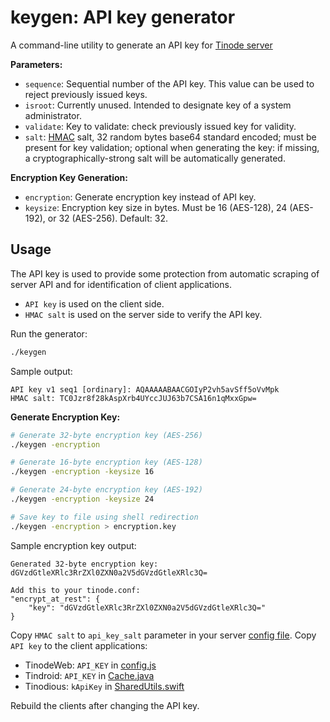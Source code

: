 # keygen: API key generator

A command-line utility to generate an API key for [Tinode server](../server/)

**Parameters:**

 * `sequence`: Sequential number of the API key. This value can be used to reject previously issued keys.
 * `isroot`: Currently unused. Intended to designate key of a system administrator.
 * `validate`: Key to validate: check previously issued key for validity.
 * `salt`: [HMAC](https://en.wikipedia.org/wiki/HMAC) salt, 32 random bytes base64 standard encoded; must be present for key validation; optional when generating the key: if missing, a cryptographically-strong salt will be automatically generated.

**Encryption Key Generation:**

 * `encryption`: Generate encryption key instead of API key.
 * `keysize`: Encryption key size in bytes. Must be 16 (AES-128), 24 (AES-192), or 32 (AES-256). Default: 32.


## Usage

The API key is used to provide some protection from automatic scraping of server API and for identification of client applications.

* `API key` is used on the client side.
* `HMAC salt` is used on the server side to verify the API key.

Run the generator:

```sh
./keygen
```

Sample output:

```text
API key v1 seq1 [ordinary]: AQAAAAABAACGOIyP2vh5avSff5oVvMpk
HMAC salt: TC0Jzr8f28kAspXrb4UYccJUJ63b7CSA16n1qMxxGpw=
```

**Generate Encryption Key:**

```sh
# Generate 32-byte encryption key (AES-256)
./keygen -encryption

# Generate 16-byte encryption key (AES-128)
./keygen -encryption -keysize 16

# Generate 24-byte encryption key (AES-192)
./keygen -encryption -keysize 24

# Save key to file using shell redirection
./keygen -encryption > encryption.key
```

Sample encryption key output:

```text
Generated 32-byte encryption key:
dGVzdGtleXRlc3RrZXl0ZXN0a2V5dGVzdGtleXRlc3Q=

Add this to your tinode.conf:
"encrypt_at_rest": {
    "key": "dGVzdGtleXRlc3RrZXl0ZXN0a2V5dGVzdGtleXRlc3Q="
}
```

Copy `HMAC salt` to `api_key_salt` parameter in your server [config file](https://github.com/tinode/chat/blob/master/server/tinode.conf).
Copy `API key` to the client applications:

 * TinodeWeb: `API_KEY` in [config.js](https://github.com/tinode/webapp/blob/master/src/config.js)
 * Tindroid: `API_KEY` in [Cache.java](https://github.com/tinode/tindroid/blob/master/app/src/main/java/co/tinode/tindroid/Cache.java)
 * Tinodious: `kApiKey` in [SharedUtils.swift](https://github.com/tinode/ios/blob/master/TinodiosDB/SharedUtils.swift)

Rebuild the clients after changing the API key.
